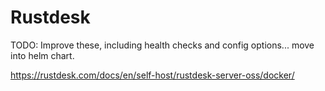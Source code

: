 # Rustdesk
TODO: Improve these, including health checks and config options... move into helm chart.

https://rustdesk.com/docs/en/self-host/rustdesk-server-oss/docker/